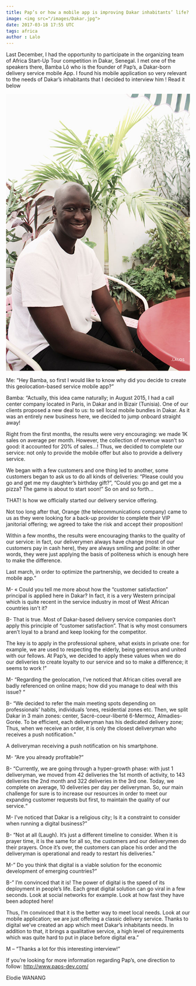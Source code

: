 ```yaml
---
title: Pap’s or how a mobile app is improving Dakar inhabitants’ life?
image: <img src="/images/Dakar.jpg">
date: 2017-03-18 17:55 UTC
tags: africa
author : Lalo
---
```


Last December, I had the opportunity to participate in the organizing team of Africa Start-Up Tour competition in Dakar, Senegal.
I met one of the speakers there, Bamba Lô who is the founder of Pap’s, a Dakar-born delivery service mobile App.
I found his mobile application so very relevant to the needs of Dakar’s inhabitants that I decided to interview him ! Read it below

<img src="/images/Bamba.jpg" alt="bamba_createur_Paps" style="center">                                               

Me: “Hey Bamba, so first I would like to know why did you decide to create this geolocation-based service mobile app?”

Bamba: “Actually, this idea came naturally; in August 2015, I had a call center company located in Paris, in Dakar and in Bizair (Tunisia). One of our clients proposed a new deal to us: to sell local mobile bundles in Dakar. As it was an entirely new business here, we decided to jump onboard straight away! 

Right from the first months, the results were very encouraging: we made 1K sales on average per month. However, the collection of revenue wasn’t so good: it accounted for 20% of sales…!
Thus, we decided to complete our service: not only to provide the mobile offer but also to provide a delivery service. 

We began with a few customers and one thing led to another, some customers began to ask us to do all kinds of deliveries: “Please could you go and get me my daughter’s birthday gift?”, “Could you go and get me a pizza? The game is about to start soon!” So on and so forth… 

THAT! Is how we officially started our delivery service offering.

Not too long after that, Orange (the telecommunications company) came to us as they were looking for a back-up provider to complete their VIP janitorial offering; we agreed to take the risk and accept their proposition!

Within a few months, the results were encouraging thanks to the quality of our service: in fact, our deliverymen always have change (most of our customers pay in cash here), they are always smiling and polite: in other words, they were just applying the basis of politeness which is enough here to make the difference.

Last march, in order to optimize the partnership, we decided to create a mobile app.”

M- « Could you tell me more about how the “customer satisfaction” principal is applied here in Dakar? In fact, it is a very Western principal which is quite recent in the service industry in most of West African countries isn't it?

B- That is true. Most of Dakar-based delivery service companies don’t apply this principle of “customer satisfaction”. That is why most consumers aren’t loyal to a brand and keep looking for the competitor. 

The key is to apply in the professional sphere, what exists in private one: for example, we are used to respecting the elderly, being generous and united with our fellows.
At Pap’s, we decided to apply these values when we do our deliveries to create loyalty to our service and so to make a difference; it seems to work  !”


M- “Regarding the geolocation, I’ve noticed that African cities overall are badly referenced on online maps; how did you manage to deal with this issue? “

B- “We decided to refer the main meeting spots depending on professionals’ habits, individuals ‘ones, residential zones etc. Then, we split Dakar in 3 main zones: center, Sacré-coeur-liberté 6-Mermoz, Almadies-Gorée. To be efficient, each deliveryman has his dedicated delivery zone; Thus, when we receive an order, it is only the closest deliveryman who receives a push notification.”


A deliveryman receiving a push notification on his smartphone.

M- “Are you already profitable?”

B- “Currently, we are going through a hyper-growth phase: with just 1 deliveryman, we moved from 42 deliveries the 1st month of activity, to 143 deliveries the 2nd month and 322 deliveries in the 3rd one. Today, we complete on average, 10 deliveries per day per deliveryman.
So, our main challenge for sure is to increase our resources in order to meet our expanding customer requests but first, to maintain the quality of our service.“


M- I’ve noticed that Dakar is a religious city; Is it a constraint to consider when running a digital business?”

B- “Not at all (Laugh). It’s just a different timeline to consider. When it is prayer time, it is the same for all so, the customers and our deliverymen do their prayers. Once it’s over, the customers can place his order and the deliveryman is operational and ready to restart his deliveries.” 

M-” Do you think that digital is a viable solution for the economic development of emerging countries?”

B-” I’m convinced that it is! The power of digital is the speed of its deployment in people’s life. Each great digital solution can go viral in a few seconds. Look at social networks for example. Look at how fast they have been adopted here!

Thus, I’m convinced that it is the better way to meet local needs. Look at our mobile application; we are just offering a classic delivery service. Thanks to digital we’ve created an app which meet Dakar’s inhabitants needs. In addition to that, it brings a qualitative service, a high level of requirements which was quite hard to put in place before digital era.”

M – “Thanks a lot for this interesting interview!” 

If you’re looking for more information regarding Pap’s, one direction to follow: http://www.paps-dev.com/

Elodie WANANG








